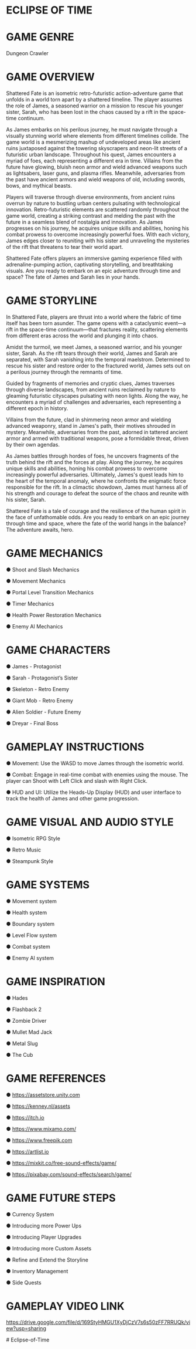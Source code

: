 # ECLIPSE OF TIME

# GAME GENRE
  Dungeon Crawler

# GAME OVERVIEW
Shattered Fate is an isometric retro-futuristic action-adventure game that unfolds in a
world torn apart by a shattered timeline. The player assumes the role of James, a
seasoned warrior on a mission to rescue his younger sister, Sarah, who has been lost in
the chaos caused by a rift in the space-time continuum.

As James embarks on his perilous journey, he must navigate through a visually
stunning world where elements from different timelines collide. The game world is a
mesmerizing mashup of undeveloped areas like ancient ruins juxtaposed against the
towering skyscrapers and neon-lit streets of a futuristic urban landscape.
Throughout his quest, James encounters a myriad of foes, each representing a different
era in time. Villains from the future have glowing, bluish neon armor and wield advanced
weapons such as lightsabers, laser guns, and plasma rifles. Meanwhile, adversaries
from the past have ancient armors and wield weapons of old, including swords, bows,
and mythical beasts.

Players will traverse through diverse environments, from ancient ruins overrun by nature
to bustling urban centers pulsating with technological innovation. Retro-futuristic
elements are scattered randomly throughout the game world, creating a striking contrast
and melding the past with the future in a seamless blend of nostalgia and innovation.
As James progresses on his journey, he acquires unique skills and abilities, honing his
combat prowess to overcome increasingly powerful foes. With each victory, James
edges closer to reuniting with his sister and unraveling the mysteries of the rift that
threatens to tear their world apart.

Shattered Fate offers players an immersive gaming experience filled with
adrenaline-pumping action, captivating storytelling, and breathtaking visuals. Are you
ready to embark on an epic adventure through time and space? The fate of James and
Sarah lies in your hands.

# GAME STORYLINE
In Shattered Fate, players are thrust into a world where the fabric of time itself has
been torn asunder. The game opens with a cataclysmic event—a rift in the space-time
continuum—that fractures reality, scattering elements from different eras across the
world and plunging it into chaos.

Amidst the turmoil, we meet James, a seasoned warrior, and his younger sister, Sarah.
As the rift tears through their world, James and Sarah are separated, with Sarah
vanishing into the temporal maelstrom. Determined to rescue his sister and restore
order to the fractured world, James sets out on a perilous journey through the remnants
of time.

Guided by fragments of memories and cryptic clues, James traverses through diverse
landscapes, from ancient ruins reclaimed by nature to gleaming futuristic cityscapes
pulsating with neon lights. Along the way, he encounters a myriad of challenges and
adversaries, each representing a different epoch in history.

Villains from the future, clad in shimmering neon armor and wielding advanced
weaponry, stand in James's path, their motives shrouded in mystery. Meanwhile,
adversaries from the past, adorned in tattered ancient armor and armed with traditional
weapons, pose a formidable threat, driven by their own agendas.

As James battles through hordes of foes, he uncovers fragments of the truth behind the
rift and the forces at play. Along the journey, he acquires unique skills and abilities,
honing his combat prowess to overcome increasingly powerful adversaries.
Ultimately, James's quest leads him to the heart of the temporal anomaly, where he
confronts the enigmatic force responsible for the rift. In a climactic showdown, James
must harness all of his strength and courage to defeat the source of the chaos and
reunite with his sister, Sarah.

Shattered Fate is a tale of courage and the resilience of the human spirit in the face of
unfathomable odds. Are you ready to embark on an epic journey through time and
space, where the fate of the world hangs in the balance? The adventure awaits, hero.

# GAME MECHANICS

  ● Shoot and Slash Mechanics
  
  ● Movement Mechanics
  
  ● Portal Level Transition Mechanics
  
  ● Timer Mechanics
  
  ● Health Power Restoration Mechanics
  
  ● Enemy AI Mechanics

# GAME CHARACTERS

  ● James - Protagonist
  
  ● Sarah - Protagonist’s Sister
  
  ● Skeleton - Retro Enemy
  
  ● Giant Mob - Retro Enemy
  
  ● Alien Soldier - Future Enemy
  
  ● Dreyar - Final Boss

# GAMEPLAY INSTRUCTIONS

  ● Movement: Use the WASD to move James through the isometric world.
  
  ● Combat: Engage in real-time combat with enemies using the mouse. The player
can Shoot with Left Click and slash with Right Click.

  ● HUD and UI: Utilize the Heads-Up Display (HUD) and user interface to track the
health of James and other game progression.

# GAME VISUAL AND AUDIO STYLE

  ● Isometric RPG Style
  
  ● Retro Music
  
  ● Steampunk Style

# GAME SYSTEMS

  ● Movement system
  
  ● Health system
  
  ● Boundary system
  
  ● Level Flow system
  
  ● Combat system
  
  ● Enemy AI system

# GAME INSPIRATION

  ● Hades
  
  ● Flashback 2
  
  ● Zombie Driver
  
  ● Mullet Mad Jack
  
  ● Metal Slug
  
  ● The Cub

# GAME REFERENCES

  ● https://assetstore.unity.com
  
  ● https://kenney.nl/assets
  
  ● https://itch.io
  
  ● https://www.mixamo.com/
  
  ● https://www.freepik.com
  
  ● https://artlist.io
  
  ● https://mixkit.co/free-sound-effects/game/
  
  ● https://pixabay.com/sound-effects/search/game/

# GAME FUTURE STEPS

  ● Currency System
  
  ● Introducing more Power Ups
  
  ● Introducing Player Upgrades
  
  ● Introducing more Custom Assets
  
  ● Refine and Extend the Storyline
  
  ● Inventory Management
  
  ● Side Quests

# GAMEPLAY VIDEO LINK

https://drive.google.com/file/d/169StyHMGU1XyDjCzV7s6s50zFF7RRUQk/view?usp=sharing




#   E c l i p s e - o f - T i m e 
 
 
